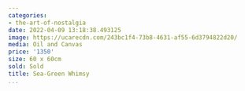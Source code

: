 ```yaml
---
categories:
- the-art-of-nostalgia
date: 2022-04-09 13:18:38.493125
image: https://ucarecdn.com/243bc1f4-73b8-4631-af55-6d3794822d20/
media: Oil and Canvas
price: '1350'
size: 60 x 60cm
sold: Sold
title: Sea-Green Whimsy
...
```

